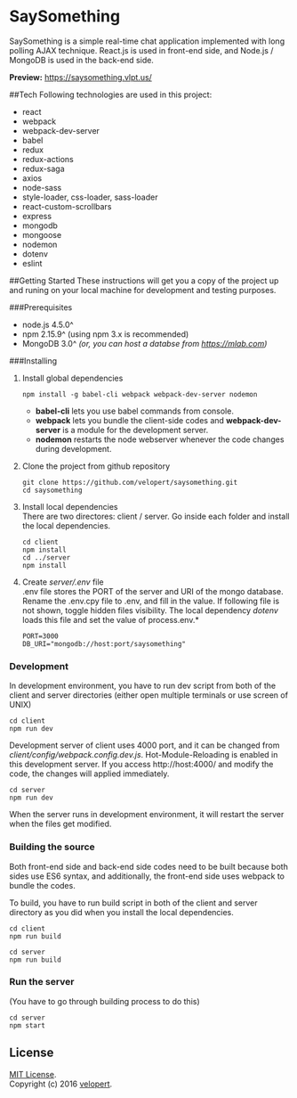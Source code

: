 # SaySomething

SaySomething is a simple real-time chat application implemented with long polling AJAX technique. React.js is used in front-end side, and Node.js / MongoDB is used in the back-end side.

**Preview:** https://saysomething.vlpt.us/

##Tech
Following technologies are used in this project:
- react
- webpack
- webpack-dev-server
- babel
- redux
- redux-actions
- redux-saga
- axios
- node-sass
- style-loader, css-loader, sass-loader
- react-custom-scrollbars
- express
- mongodb
- mongoose
- nodemon
- dotenv
- eslint

##Getting Started
These instructions will get you a copy of the project up and runing on your local machine for development and testing purposes.

###Prerequisites
- node.js 4.5.0^
- npm 2.15.9^ (using npm 3.x is recommended)
- MongoDB 3.0^ *(or, you can host a databse from https://mlab.com)*

###Installing
1. Install global dependencies

	```
	npm install -g babel-cli webpack webpack-dev-server nodemon
	```
	- **babel-cli** lets you use babel commands from console.
	- **webpack** lets you bundle the client-side codes and **webpack-dev-server** is a module for the development server.
	- **nodemon** restarts the node webserver whenever the code changes during development.

2. Clone the project from github repository   

	```
	git clone https://github.com/velopert/saysomething.git
	cd saysomething
	```

3. Install local dependencies  
	There are two directores: client / server. Go inside each folder and install the local dependencies.
	```
	cd client
    npm install
    cd ../server
    npm install
	``` 


4.  Create *server/.env* file  
	.env file stores the PORT of the server and URI of the mongo database. Rename the .env.cpy file to .env, and fill in the value. If following file is not shown, toggle hidden files visibility. The local dependency *dotenv* loads this file and set the value of process.env.*   
	```
	PORT=3000
	DB_URI="mongodb://host:port/saysomething"
	```

### Development
In development environment, you have to run dev script from both of the client and server directories (either open multiple terminals or use screen of UNIX)
```
cd client
npm run dev
```
Development server of client uses 4000 port, and it can be changed from *client/config/webpack.config.dev.js*. Hot-Module-Reloading is enabled in this development server. If you access http://host:4000/ and modify the code, the changes will applied immediately.
```
cd server
npm run dev
```
When the server runs in development environment, it will restart the server when the files get modified.

### Building the source
Both front-end side and back-end side codes need to be built because both sides use ES6 syntax, and additionally, the front-end side uses webpack to bundle the codes.  

To build, you have to run build script in both of the client and server directory as you did when you install the local dependencies.
```
cd client
npm run build
```
```
cd server
npm run build
```

### Run the server
(You have to go through building process to do this)
```
cd server
npm start
```
## License
[MIT License](http://opensource.org/licenses/MIT).  
Copyright (c) 2016 [velopert](https://www.velopert.com/).